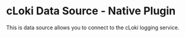 # cLoki Data Source -  Native Plugin

This is data source allows you to connect to the cLoki logging service.

